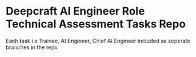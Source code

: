 # Deepcraft AI Engineer Role Technical Assessment Tasks Repo

Each task i.e Trainee, AI Engineer, Chief AI Engineer included as seperate branches in the repo
